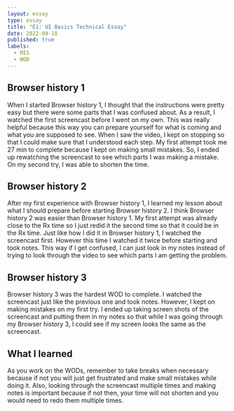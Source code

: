 ```yaml
---
layout: essay
type: essay
title: "E1: UI Basics Technical Essay"
date: 2022-09-18
published: true
labels:
  - MIS
  - WOD
---
```


## Browser history 1

When I started Browser history 1, I thought that the instructions were pretty easy but there were some parts that I was confused about. As a result, I watched the first screencast before I went on my own. This was really helpful because this way you can prepare yourself for what is coming and what you are supposed to see. When I saw the video, I kept on stopping so that I could make sure that I understood each step. My first attempt took me 27 min to complete because I kept on making small mistakes. So, I ended up rewatching the screencast to see which parts I was making a mistake. On my second try, I was able to shorten the time.

## Browser history 2

After my first experience with Browser history 1, I learned my lesson about what I should prepare before starting Browser history 2. I think Browser history 2 was easier than Browser history 1. My first attempt was already close to the Rx time so I just redid it the second time so that it could be in the Rx time. Just like how I did it in Browser history 1, I watched the screencast first. However this time I watched it twice before starting and took notes. This way if I get confused, I can just look in my notes instead of trying to look through the video to see which parts I am getting the problem.

## Browser history 3

Browser history 3 was the hardest WOD to complete. I watched the screencast just like the previous one and took notes. However, I kept on making mistakes on my first try. I ended up taking screen shots of the screencast and putting them in my notes so that while I was going through my Browser history 3, I could see if my screen looks the same as the screencast.

## What I learned 

As you work on the WODs, remember to take breaks when necessary because if not you will just get frustrated and make small mistakes while doing it. Also, looking through the screencast multiple times and making notes is important because if not then, your time will not shorten and you would need to redo them multiple times.
